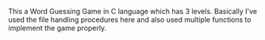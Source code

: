 This a Word Guessing Game in C language which has 3 levels.
Basically I've used the file handling procedures here and also used multiple functions to implement the game properly.
